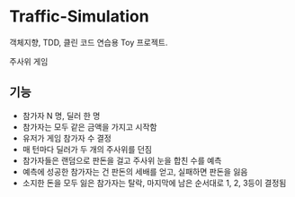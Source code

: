 # Traffic-Simulation

객체지향, TDD, 클린 코드 연습용 Toy 프로젝트.

주사위 게임

## 기능

- 참가자 N 명, 딜러 한 명
- 참가자는 모두 같은 금액을 가지고 시작함
- 유저가 게임 참가자 수 결정
- 매 턴마다 딜러가 두 개의 주사위를 던짐
- 참가자들은 랜덤으로 판돈을 걸고 주사위 눈을 합친 수를 예측
- 예측에 성공한 참가자는 건 판돈의 세배를 얻고, 실패하면 판돈을 잃음
- 소지한 돈을 모두 잃은 참가자는 탈락, 마지막에 남은 순서대로 1, 2, 3등이 결정됨